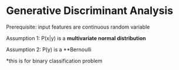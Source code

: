 # Generative Discriminant Analysis

Prerequisite: input features are continuous random variable

Assumption 1: P(x|y) is a **multivariate normal distribution**

Assumption 2: P(y) is a **Bernoulli

*this is for binary classification problem


